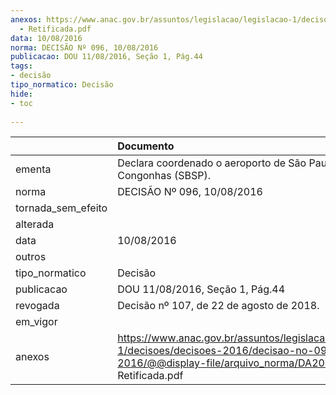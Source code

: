 ```yaml
---
anexos: https://www.anac.gov.br/assuntos/legislacao/legislacao-1/decisoes/decisoes-2016/decisao-no-096-09-08-2016/@@display-file/arquivo_norma/DA2016-0096
  - Retificada.pdf
data: 10/08/2016
norma: DECISÃO Nº 096, 10/08/2016
publicacao: DOU 11/08/2016, Seção 1, Pág.44
tags:
- decisão
tipo_normatico: Decisão
hide: 
- toc 
 
---
```


|                    | Documento                                                                                                                                                           |
|:-------------------|:--------------------------------------------------------------------------------------------------------------------------------------------------------------------|
| ementa             | Declara coordenado o aeroporto de São Paulo, Congonhas (SBSP).                                                                                                      |
| norma              | DECISÃO Nº 096, 10/08/2016                                                                                                                                          |
| tornada_sem_efeito |                                                                                                                                                                     |
| alterada           |                                                                                                                                                                     |
| data               | 10/08/2016                                                                                                                                                          |
| outros             |                                                                                                                                                                     |
| tipo_normatico     | Decisão                                                                                                                                                             |
| publicacao         | DOU 11/08/2016, Seção 1, Pág.44                                                                                                                                     |
| revogada           | Decisão nº 107, de 22 de agosto de 2018.                                                                                                                            |
| em_vigor           |                                                                                                                                                                     |
| anexos             | https://www.anac.gov.br/assuntos/legislacao/legislacao-1/decisoes/decisoes-2016/decisao-no-096-09-08-2016/@@display-file/arquivo_norma/DA2016-0096 - Retificada.pdf |